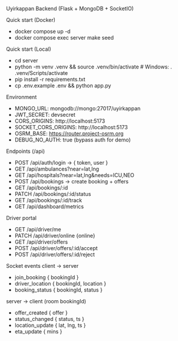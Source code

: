 Uyirkappan Backend (Flask + MongoDB + SocketIO)

Quick start (Docker)
- docker compose up -d
- docker compose exec server make seed

Quick start (Local)
- cd server
- python -m venv .venv && source .venv/bin/activate  # Windows: . .venv/Scripts/activate
- pip install -r requirements.txt
- cp .env.example .env && python app.py

Environment
- MONGO_URL: mongodb://mongo:27017/uyirkappan
- JWT_SECRET: devsecret
- CORS_ORIGINS: http://localhost:5173
- SOCKET_CORS_ORIGINS: http://localhost:5173
- OSRM_BASE: https://router.project-osrm.org
- DEBUG_NO_AUTH: true (bypass auth for demo)

Endpoints (/api)
- POST   /api/auth/login -> { token, user }
- GET    /api/ambulances?near=lat,lng
- GET    /api/hospitals?near=lat,lng&needs=ICU,NEO
- POST   /api/bookings -> create booking + offers
- GET    /api/bookings/:id
- PATCH  /api/bookings/:id/status
- GET    /api/bookings/:id/track
- GET    /api/dashboard/metrics

Driver portal
- GET    /api/driver/me
- PATCH  /api/driver/online {online}
- GET    /api/driver/offers
- POST   /api/driver/offers/:id/accept
- POST   /api/driver/offers/:id/reject

Socket events
client -> server
- join_booking { bookingId }
- driver_location { bookingId, location }
- booking_status { bookingId, status }

server -> client (room bookingId)
- offer_created { offer }
- status_changed { status, ts }
- location_update { lat, lng, ts }
- eta_update { mins }
